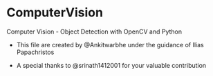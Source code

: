 # ComputerVision
Computer Vision - Object Detection with OpenCV and Python 

* This file are created by @Ankitwarbhe
under the guidance of Ilias Papachristos

* A special thanks to @srinath1412001 for your valuable contribution





